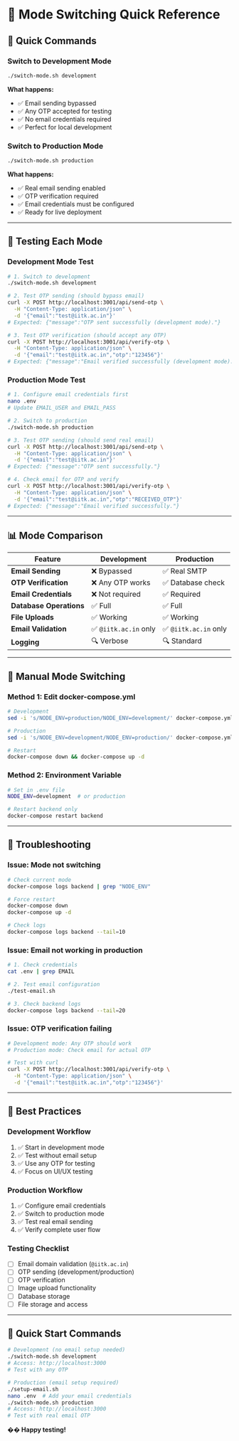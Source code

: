# 🔄 **Mode Switching Quick Reference**

## **🚀 Quick Commands**

### **Switch to Development Mode**
```bash
./switch-mode.sh development
```
**What happens:**
- ✅ Email sending bypassed
- ✅ Any OTP accepted for testing
- ✅ No email credentials required
- ✅ Perfect for local development

### **Switch to Production Mode**
```bash
./switch-mode.sh production
```
**What happens:**
- ✅ Real email sending enabled
- ✅ OTP verification required
- ✅ Email credentials must be configured
- ✅ Ready for live deployment

---

## **🧪 Testing Each Mode**

### **Development Mode Test**
```bash
# 1. Switch to development
./switch-mode.sh development

# 2. Test OTP sending (should bypass email)
curl -X POST http://localhost:3001/api/send-otp \
  -H "Content-Type: application/json" \
  -d '{"email":"test@iitk.ac.in"}'
# Expected: {"message":"OTP sent successfully (development mode)."}

# 3. Test OTP verification (should accept any OTP)
curl -X POST http://localhost:3001/api/verify-otp \
  -H "Content-Type: application/json" \
  -d '{"email":"test@iitk.ac.in","otp":"123456"}'
# Expected: {"message":"Email verified successfully (development mode)."}
```

### **Production Mode Test**
```bash
# 1. Configure email credentials first
nano .env
# Update EMAIL_USER and EMAIL_PASS

# 2. Switch to production
./switch-mode.sh production

# 3. Test OTP sending (should send real email)
curl -X POST http://localhost:3001/api/send-otp \
  -H "Content-Type: application/json" \
  -d '{"email":"test@iitk.ac.in"}'
# Expected: {"message":"OTP sent successfully."}

# 4. Check email for OTP and verify
curl -X POST http://localhost:3001/api/verify-otp \
  -H "Content-Type: application/json" \
  -d '{"email":"test@iitk.ac.in","otp":"RECEIVED_OTP"}'
# Expected: {"message":"Email verified successfully."}
```

---

## **📊 Mode Comparison**

| Feature | Development | Production |
|---------|-------------|------------|
| **Email Sending** | ❌ Bypassed | ✅ Real SMTP |
| **OTP Verification** | ❌ Any OTP works | ✅ Database check |
| **Email Credentials** | ❌ Not required | ✅ Required |
| **Database Operations** | ✅ Full | ✅ Full |
| **File Uploads** | ✅ Working | ✅ Working |
| **Email Validation** | ✅ `@iitk.ac.in` only | ✅ `@iitk.ac.in` only |
| **Logging** | 🔍 Verbose | 🔍 Standard |

---

## **🔧 Manual Mode Switching**

### **Method 1: Edit docker-compose.yml**
```bash
# Development
sed -i 's/NODE_ENV=production/NODE_ENV=development/' docker-compose.yml

# Production
sed -i 's/NODE_ENV=development/NODE_ENV=production/' docker-compose.yml

# Restart
docker-compose down && docker-compose up -d
```

### **Method 2: Environment Variable**
```bash
# Set in .env file
NODE_ENV=development  # or production

# Restart backend only
docker-compose restart backend
```

---

## **🚨 Troubleshooting**

### **Issue: Mode not switching**
```bash
# Check current mode
docker-compose logs backend | grep "NODE_ENV"

# Force restart
docker-compose down
docker-compose up -d

# Check logs
docker-compose logs backend --tail=10
```

### **Issue: Email not working in production**
```bash
# 1. Check credentials
cat .env | grep EMAIL

# 2. Test email configuration
./test-email.sh

# 3. Check backend logs
docker-compose logs backend --tail=20
```

### **Issue: OTP verification failing**
```bash
# Development mode: Any OTP should work
# Production mode: Check email for actual OTP

# Test with curl
curl -X POST http://localhost:3001/api/verify-otp \
  -H "Content-Type: application/json" \
  -d '{"email":"test@iitk.ac.in","otp":"123456"}'
```

---

## **📝 Best Practices**

### **Development Workflow**
1. ✅ Start in development mode
2. ✅ Test without email setup
3. ✅ Use any OTP for testing
4. ✅ Focus on UI/UX testing

### **Production Workflow**
1. ✅ Configure email credentials
2. ✅ Switch to production mode
3. ✅ Test real email sending
4. ✅ Verify complete user flow

### **Testing Checklist**
- [ ] Email domain validation (`@iitk.ac.in`)
- [ ] OTP sending (development/production)
- [ ] OTP verification
- [ ] Image upload functionality
- [ ] Database storage
- [ ] File storage and access

---

## **🎯 Quick Start Commands**

```bash
# Development (no email setup needed)
./switch-mode.sh development
# Access: http://localhost:3000
# Test with any OTP

# Production (email setup required)
./setup-email.sh
nano .env  # Add your email credentials
./switch-mode.sh production
# Access: http://localhost:3000
# Test with real email OTP
```

**�� Happy testing!** 